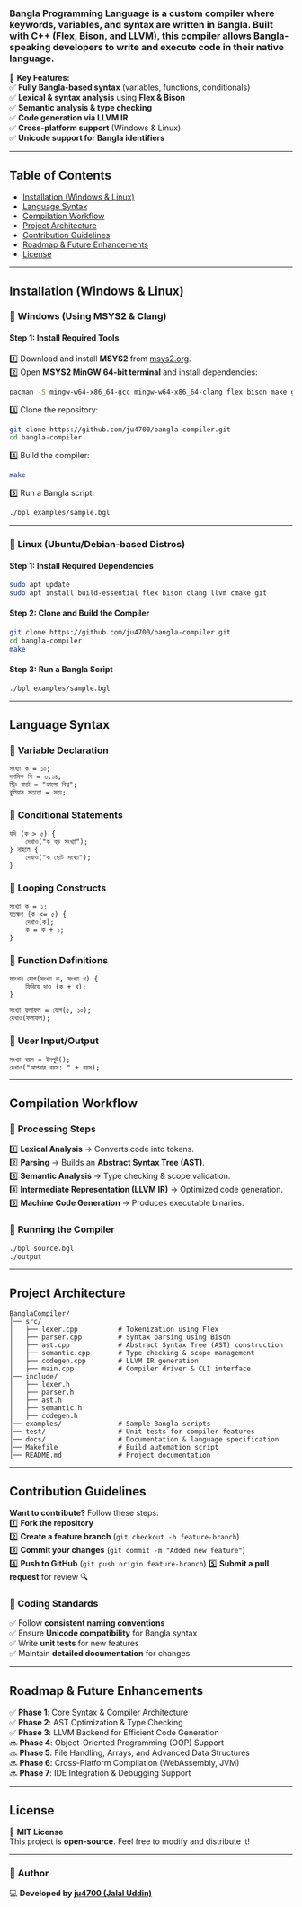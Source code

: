 ### Bangla Programming Language is a custom compiler where **keywords, variables, and syntax** are written in **Bangla**. Built with **C++ (Flex, Bison, and LLVM)**, this compiler allows Bangla-speaking developers to write and execute code in their native language.  

🔹 **Key Features:**  
✅ **Fully Bangla-based syntax** (variables, functions, conditionals)  
✅ **Lexical & syntax analysis** using **Flex & Bison**  
✅ **Semantic analysis & type checking**  
✅ **Code generation via LLVM IR**  
✅ **Cross-platform support** (Windows & Linux)  
✅ **Unicode support for Bangla identifiers**  

---

## **Table of Contents**
- [ Installation (Windows & Linux)](#-installation-windows--linux)
- [ Language Syntax](#-language-syntax)
- [ Compilation Workflow](#️-compilation-workflow)
- [ Project Architecture](#-project-architecture)
- [ Contribution Guidelines](#-contribution-guidelines)
- [ Roadmap & Future Enhancements](#-roadmap--future-enhancements)
- [ License](#-license)

---

##  **Installation (Windows & Linux)**  
### **🔹 Windows (Using MSYS2 & Clang)**  
#### **Step 1: Install Required Tools**  
1️⃣ Download and install **MSYS2** from [msys2.org](https://www.msys2.org/).  
2️⃣ Open **MSYS2 MinGW 64-bit terminal** and install dependencies:  
   ```sh
   pacman -S mingw-w64-x86_64-gcc mingw-w64-x86_64-clang flex bison make git
   ```
3️⃣ Clone the repository:  
   ```sh
   git clone https://github.com/ju4700/bangla-compiler.git
   cd bangla-compiler
   ```
4️⃣ Build the compiler:  
   ```sh
   make
   ```
5️⃣ Run a Bangla script:  
   ```sh
   ./bpl examples/sample.bgl
   ```

---

### **🔹 Linux (Ubuntu/Debian-based Distros)**
#### **Step 1: Install Required Dependencies**  
```sh
sudo apt update
sudo apt install build-essential flex bison clang llvm cmake git
```
#### **Step 2: Clone and Build the Compiler**  
```sh
git clone https://github.com/ju4700/bangla-compiler.git
cd bangla-compiler
make
```
#### **Step 3: Run a Bangla Script**  
```sh
./bpl examples/sample.bgl
```

---

##  **Language Syntax**
### 🔹 **Variable Declaration**
```plaintext
সংখ্যা ক = ১০;
দশমিক পি = ৩.১৪;
স্ট্রিং বার্তা = "হ্যালো বিশ্ব";
বুলিয়ান সত্যতা = সত্য;
```

### 🔹 **Conditional Statements**
```plaintext
যদি (ক > ৫) {
    দেখাও("ক বড় সংখ্যা");
} নাহলে {
    দেখাও("ক ছোট সংখ্যা");
}
```

### 🔹 **Looping Constructs**
```plaintext
সংখ্যা ক = ১;
যতক্ষণ (ক <= ৫) {
    দেখাও(ক);
    ক = ক + ১;
}
```

### 🔹 **Function Definitions**
```plaintext
ফাংশন যোগ(সংখ্যা ক, সংখ্যা খ) {
    ফিরিয়ে দাও (ক + খ);
}

সংখ্যা ফলাফল = যোগ(৫, ১০);
দেখাও(ফলাফল);
```

### 🔹 **User Input/Output**
```plaintext
সংখ্যা বয়স = ইনপুট();
দেখাও("আপনার বয়স: " + বয়স);
```

---

##  **Compilation Workflow**
### 🔹 **Processing Steps**
1️⃣ **Lexical Analysis** → Converts code into tokens.  
2️⃣ **Parsing** → Builds an **Abstract Syntax Tree (AST)**.  
3️⃣ **Semantic Analysis** → Type checking & scope validation.  
4️⃣ **Intermediate Representation (LLVM IR)** → Optimized code generation.  
5️⃣ **Machine Code Generation** → Produces executable binaries.  

### 🔹 **Running the Compiler**
```sh
./bpl source.bgl
./output
```

---

##  **Project Architecture**
```
BanglaCompiler/
│── src/
│   ├── lexer.cpp          # Tokenization using Flex
│   ├── parser.cpp         # Syntax parsing using Bison
│   ├── ast.cpp            # Abstract Syntax Tree (AST) construction
│   ├── semantic.cpp       # Type checking & scope management
│   ├── codegen.cpp        # LLVM IR generation
│   ├── main.cpp           # Compiler driver & CLI interface
│── include/
│   ├── lexer.h
│   ├── parser.h
│   ├── ast.h
│   ├── semantic.h
│   ├── codegen.h
│── examples/              # Sample Bangla scripts
│── test/                  # Unit tests for compiler features
│── docs/                  # Documentation & language specification
│── Makefile               # Build automation script
│── README.md              # Project documentation
```

---

##  **Contribution Guidelines**
 **Want to contribute?** Follow these steps:  
1️⃣ **Fork the repository**   
2️⃣ **Create a feature branch** (`git checkout -b feature-branch`)  
3️⃣ **Commit your changes** (`git commit -m "Added new feature"`)  
4️⃣ **Push to GitHub** (`git push origin feature-branch`) 
5️⃣ **Submit a pull request** for review 🔍  

### **🔹 Coding Standards**
✅ Follow **consistent naming conventions**  
✅ Ensure **Unicode compatibility** for Bangla syntax  
✅ Write **unit tests** for new features  
✅ Maintain **detailed documentation** for changes  

---

##  **Roadmap & Future Enhancements**
✅ **Phase 1**: Core Syntax & Compiler Architecture  
✅ **Phase 2**: AST Optimization & Type Checking  
✅ **Phase 3**: LLVM Backend for Efficient Code Generation  
🔜 **Phase 4**: Object-Oriented Programming (OOP) Support  
🔜 **Phase 5**: File Handling, Arrays, and Advanced Data Structures  
🔜 **Phase 6**: Cross-Platform Compilation (WebAssembly, JVM)  
🔜 **Phase 7**: IDE Integration & Debugging Support  

---

##  **License**
📄 **MIT License**  
This project is **open-source**. Feel free to modify and distribute it!  

---

### 👤 **Author**  
💻 **Developed by [ju4700 (Jalal Uddin)](https://github.com/ju4700)**  
